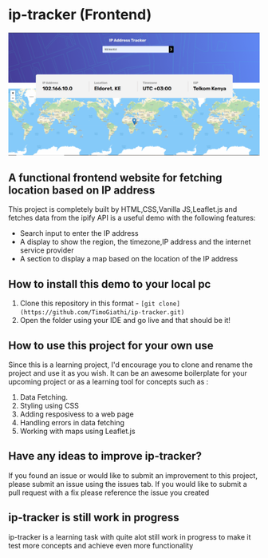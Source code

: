 # ip-tracker (Frontend)

![ip-tracker Landing Page](/images/ip-address-tracker-landing%20page.PNG)

## A functional frontend website for fetching location based on IP address

This project is completely built by HTML,CSS,Vanilla JS,Leaflet.js and fetches data from the ipify API is a useful demo with the following features:

- Search input to enter the IP address
- A display to show the region, the timezone,IP address and the internet service provider
- A section to display a map based on the location of the IP address

## How to install this demo to your local pc

1.  Clone this repository in this format - `[git clone](https://github.com/TimoGiathi/ip-tracker.git)`
2.  Open the folder using your IDE and go live and that should be it!

## How to use this project for your own use

Since this is a learning project, I'd encourage you to clone and rename the project and use it as you wish. It can be an awesome boilerplate for your upcoming project or as a learning tool for concepts such as :

1. Data Fetching.
2. Styling using CSS
3. Adding resposivess to a web page
4. Handling errors in data fetching
5. Working with maps using Leaflet.js

## Have any ideas to improve ip-tracker?

If you found an issue or would like to submit an improvement to this project, please submit an issue using the issues tab. If you would like to submit a pull request with a fix please reference the issue you created

## ip-tracker is still work in progress

ip-tracker is a learning task with quite alot still work in progress to make it test more concepts and achieve even more functionality
